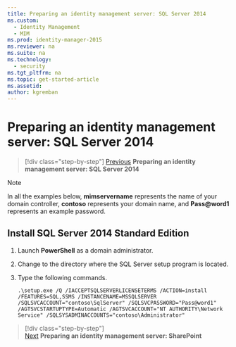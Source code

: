 ```yaml
---
title: Preparing an identity management server: SQL Server 2014
ms.custom:
  - Identity Management
  - MIM
ms.prod: identity-manager-2015
ms.reviewer: na
ms.suite: na
ms.technology:
  - security
ms.tgt_pltfrm: na
ms.topic: get-started-article
ms.assetid:
author: kgremban
---
```

# Preparing an identity management server: SQL Server 2014

>[!div class="step-by-step"]
[Previous](https://docsmsftstage.azurewebsites.net/MIM/DeployUse/prepare-server-ws2012r2.html)
**Preparing an identity management server: SQL Server 2014**

> [!NOTE]
> In all the examples below, **mimservername** represents the name of your domain controller, **contoso** represents your domain name, and **Pass@word1** represents an example password.

## Install **SQL Server 2014 Standard Edition**

1. Launch **PowerShell** as a domain administrator.

2. Change to the directory where the SQL Server setup program is located.

3. Type the following commands.

    ```
    .\setup.exe /Q /IACCEPTSQLSERVERLICENSETERMS /ACTION=install /FEATURES=SQL,SSMS /INSTANCENAME=MSSQLSERVER /SQLSVCACCOUNT="contoso\SqlServer" /SQLSVCPASSWORD="Pass@word1"   /AGTSVCSTARTUPTYPE=Automatic /AGTSVCACCOUNT="NT AUTHORITY\Network Service" /SQLSYSADMINACCOUNTS="contoso\Administrator"
    ```

>[!div class="step-by-step"]  
[Next](https://docsmsftstage.azurewebsites.net/MIM/DeployUse/prepare-server-sharepoint.html)
**Preparing an identity management server: SharePoint**
